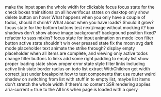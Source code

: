 make the input span the whole width for clickable focus
focus state for the check boxes
trainsitions on all hover/focus states
on desktop only show delete button on hover
What happens when you only have a couple of todos, should it shrink?
What about when you have loads? Should it grow?
focus state for the bottom buttons
test next/image without mocking it?
box shadows don't show above image background?
background position fixed?
refactor to sass mixins?
focus state for input
animation on mode icon
filter button active state shouldn't win over pressed state
fix the moon svg
dark mode placeholder text
animate the strike through?
display empty placeholder when all items are complete, and viewing only active todos
change filter buttons to links
add some right padding to empty list
show proper loading state
show proper error state
style filter links including active link state
border radius on todo list
extract WIthChildren
get width correct just under breakpoint
how to test components that use router
weird shadow on switching from list with stuff in to empty list, maybe list items don't stretch the whole width if there's no content
SSR rendering applies aria-current = true to the All link when page is loaded with a query

